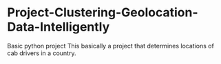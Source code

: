 # Project-Clustering-Geolocation-Data-Intelligently
Basic python project
This basically a project that determines locations of cab drivers in a country.
